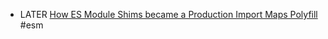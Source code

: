 - LATER [How ES Module Shims became a Production Import Maps Polyfill](https://guybedford.com/es-module-shims-production-import-maps) #esm